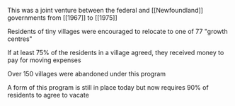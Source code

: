 This was a joint venture between the federal and [[Newfoundland]] governments from [[1967]] to [[1975]]

Residents of tiny villages were encouraged to relocate to one of 77 "growth centres"

If at least 75% of the residents in a village agreed, they received money to pay for moving expenses

Over 150 villages were abandoned under this program

A form of this program is still in place today but now requires 90% of residents to agree to vacate

